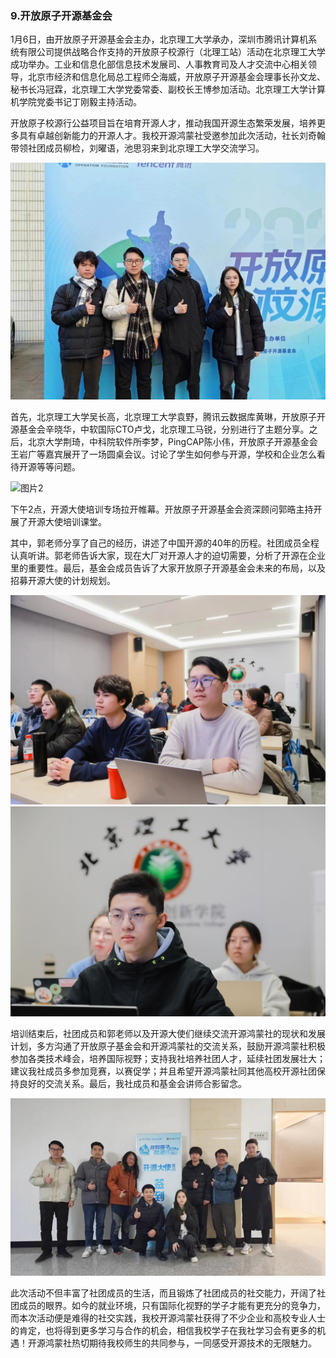 ### 9.开放原子开源基金会
1月6日，由开放原子开源基金会主办，北京理工大学承办，深圳市腾讯计算机系统有限公司提供战略合作支持的开放原子校源行（北理工站）活动在北京理工大学成功举办。工业和信息化部信息技术发展司、人事教育司及人才交流中心相关领导，北京市经济和信息化局总工程师仝海威，开放原子开源基金会理事长孙文龙、秘书长冯冠霖，北京理工大学党委常委、副校长王博参加活动。北京理工大学计算机学院党委书记丁刚毅主持活动。

开放原子校源行公益项目旨在培育开源人才，推动我国开源生态繁荣发展，培养更多具有卓越创新能力的开源人才。我校开源鸿蒙社受邀参加此次活动，社长刘奇翰带领社团成员柳检，刘曜语，池思羽来到北京理工大学交流学习。

![图片1](image9.1.jpg)

首先，北京理工大学吴长高，北京理工大学袁野，腾讯云数据库黄琳，开放原子开源基金会辛晓华，中软国际CTO卢戈，北京理工马锐，分别进行了主题分享。之后，北京大学荆琦，中科院软件所李梦，PingCAP陈小伟，开放原子开源基金会王岩广等嘉宾展开了一场圆桌会议。讨论了学生如何参与开源，学校和企业怎么看待开源等等问题。

![图片2](image9.2.png)

下午2点，开源大使培训专场拉开帷幕。开放原子开源基金会资深顾问郭晧主持开展了开源大使培训课堂。

其中，郭老师分享了自己的经历，讲述了中国开源的40年的历程。社团成员全程认真听讲。郭老师告诉大家，现在大厂对开源人才的迫切需要，分析了开源在企业里的重要性。最后，基金会成员告诉了大家开放原子开源基金会未来的布局，以及招募开源大使的计划规划。

![图片3](image9.3.jpg)
![图片4](image9.3.1.png)

培训结束后，社团成员和郭老师以及开源大使们继续交流开源鸿蒙社的现状和发展计划，多方沟通了开放原子基金会和开源鸿蒙社的交流关系，鼓励开源鸿蒙社积极参加各类技术峰会，培养国际视野；支持我社培养社团人才，延续社团发展壮大；建议我社成员多参加竞赛，以赛促学；并且希望开源鸿蒙社同其他高校开源社团保持良好的交流关系。最后，我社成员和基金会讲师合影留念。

![图片5](image9.4.jpg)

此次活动不但丰富了社团成员的生活，而且锻炼了社团成员的社交能力，开阔了社团成员的眼界。如今的就业环境，只有国际化视野的学子才能有更充分的竞争力，而本次活动便是难得的社交实践，我校开源鸿蒙社获得了不少企业和高校专业人士的肯定，也将得到更多学习与合作的机会，相信我校学子在我社学习会有更多的机遇！开源鸿蒙社热切期待我校师生的共同参与，一同感受开源技术的无限魅力。